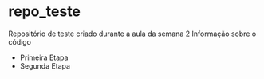 # repo_teste
Repositório de teste criado durante a aula da semana 2
Informação sobre o código
- Primeira Etapa
- Segunda Etapa
